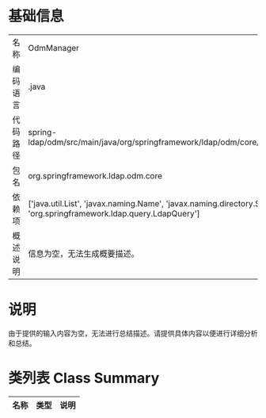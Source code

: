 # 基础信息

|      |      |
|------|------|
| 名称 | OdmManager |
| 编码语言 | .java |
| 代码路径 | spring-ldap/odm/src/main/java/org/springframework/ldap/odm/core/OdmManager.java |
| 包名 | org.springframework.ldap.odm.core |
| 依赖项 | ['java.util.List', 'javax.naming.Name', 'javax.naming.directory.SearchControls', 'org.springframework.ldap.query.LdapQuery'] |
| 概述说明 | 信息为空，无法生成概要描述。 |

# 说明

由于提供的输入内容为空，无法进行总结描述。请提供具体内容以便进行详细分析和总结。

# 类列表 Class Summary

| 名称   | 类型  | 说明 |
|-------|------|-------------|




